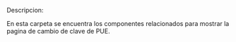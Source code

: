 Descripcion:

En esta carpeta se encuentra los componentes relacionados para mostrar la pagina de cambio de clave de PUE.